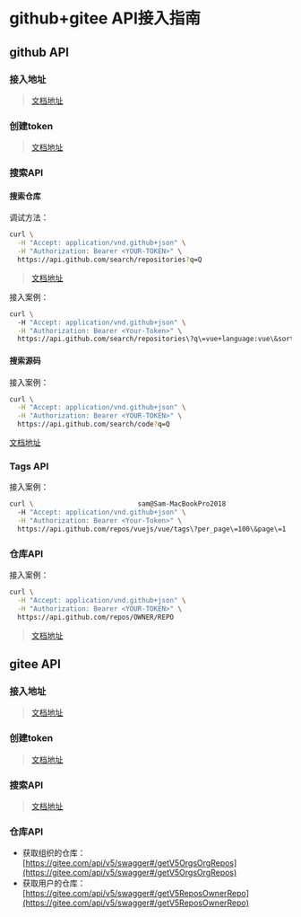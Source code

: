 # github+gitee API接入指南

## github API

### 接入地址

> [文档地址](https://docs.github.com/en/rest)

### 创建token

> [文档地址](https://docs.github.com/en/authentication/keeping-your-account-and-data-secure/creating-a-personal-access-token)

### 搜索API

#### 搜索仓库

调试方法：

```bash
curl \
  -H "Accept: application/vnd.github+json" \
  -H "Authorization: Bearer <YOUR-TOKEN>" \
  https://api.github.com/search/repositories?q=Q
```

> [文档地址](https://docs.github.com/en/rest/search#search-repositories)

接入案例：

```bash
curl \                          
  -H "Accept: application/vnd.github+json" \
  -H "Authorization: Bearer <Your-Token>" \
  https://api.github.com/search/repositories\?q\=vue+language:vue\&sort\=stars\&order\=desc\&per_page\=5\&page\=1
```

#### 搜索源码

接入案例：

```bash
curl \
  -H "Accept: application/vnd.github+json" \
  -H "Authorization: Bearer <YOUR-TOKEN>" \
  https://api.github.com/search/code?q=Q
```

[文档地址](https://docs.github.com/en/rest/search#search-code)

### Tags API

接入案例：

```bash
curl \                          sam@Sam-MacBookPro2018
  -H "Accept: application/vnd.github+json" \
  -H "Authorization: Bearer <Your-Token>" \
  https://api.github.com/repos/vuejs/vue/tags\?per_page\=100\&page\=1
```

### 仓库API

接入案例：

```bash
curl \
  -H "Accept: application/vnd.github+json" \
  -H "Authorization: Bearer <YOUR-TOKEN>" \
  https://api.github.com/repos/OWNER/REPO
```

> [文档地址](https://docs.github.com/en/rest/repos/repos)

## gitee API

### 接入地址

> [文档地址](https://gitee.com/api/v5/swagger#/getV5ReposOwnerRepoStargazers?ex=no)

### 创建token

> [文档地址](https://gitee.com/profile/personal_access_tokens)

### 搜索API

> [文档地址](https://gitee.com/api/v5/swagger#/getV5SearchRepositories)

### 仓库API

- 获取组织的仓库：[https://gitee.com/api/v5/swagger#/getV5OrgsOrgRepos](https://gitee.com/api/v5/swagger#/getV5OrgsOrgRepos)
- 获取用户的仓库：[https://gitee.com/api/v5/swagger#/getV5ReposOwnerRepo](https://gitee.com/api/v5/swagger#/getV5ReposOwnerRepo)
